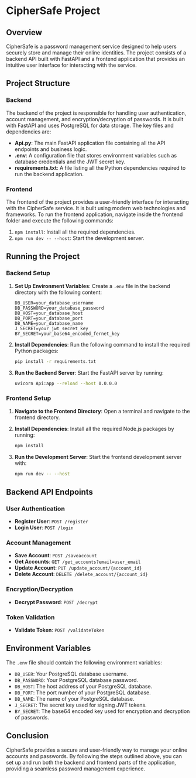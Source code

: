 # CipherSafe Project

## Overview

CipherSafe is a password management service designed to help users securely store and manage their online identities. The project consists of a backend API built with FastAPI and a frontend application that provides an intuitive user interface for interacting with the service.

## Project Structure

### Backend
The backend of the project is responsible for handling user authentication, account management, and encryption/decryption of passwords. It is built with FastAPI and uses PostgreSQL for data storage. The key files and dependencies are:

- **Api.py**: The main FastAPI application file containing all the API endpoints and business logic.
- **.env**: A configuration file that stores environment variables such as database credentials and the JWT secret key.
- **requirements.txt**: A file listing all the Python dependencies required to run the backend application.

### Frontend
The frontend of the project provides a user-friendly interface for interacting with the CipherSafe service. It is built using modern web technologies and frameworks. To run the frontend application, navigate inside the frontend folder and execute the following commands:

1. `npm install`: Install all the required dependencies.
2. `npm run dev -- --host`: Start the development server.

## Running the Project

### Backend Setup
1. **Set Up Environment Variables**: Create a `.env` file in the backend directory with the following content:
    ```env
    DB_USER=your_database_username
    DB_PASSWORD=your_database_password
    DB_HOST=your_database_host
    DB_PORT=your_database_port
    DB_NAME=your_database_name
    J_SECRET=your_jwt_secret_key
    BY_SECRET=your_base64_encoded_fernet_key
    ```

2. **Install Dependencies**: Run the following command to install the required Python packages:
    ```sh
    pip install -r requirements.txt
    ```

3. **Run the Backend Server**: Start the FastAPI server by running:
    ```sh
    uvicorn Api:app --reload --host 0.0.0.0
    ```

### Frontend Setup
1. **Navigate to the Frontend Directory**: Open a terminal and navigate to the frontend directory.

2. **Install Dependencies**: Install all the required Node.js packages by running:
    ```sh
    npm install
    ```

3. **Run the Development Server**: Start the frontend development server with:
    ```sh
    npm run dev -- --host
    ```

## Backend API Endpoints

### User Authentication
- **Register User**: `POST /register`
- **Login User**: `POST /login`

### Account Management
- **Save Account**: `POST /saveaccount`
- **Get Accounts**: `GET /get_accounts?email=user_email`
- **Update Account**: `PUT /update_account/{account_id}`
- **Delete Account**: `DELETE /delete_account/{account_id}`

### Encryption/Decryption
- **Decrypt Password**: `POST /decrypt`

### Token Validation
- **Validate Token**: `POST /validateToken`

## Environment Variables

The `.env` file should contain the following environment variables:

- `DB_USER`: Your PostgreSQL database username.
- `DB_PASSWORD`: Your PostgreSQL database password.
- `DB_HOST`: The host address of your PostgreSQL database.
- `DB_PORT`: The port number of your PostgreSQL database.
- `DB_NAME`: The name of your PostgreSQL database.
- `J_SECRET`: The secret key used for signing JWT tokens.
- `BY_SECRET`: The base64 encoded key used for encryption and decryption of passwords.

## Conclusion

CipherSafe provides a secure and user-friendly way to manage your online accounts and passwords. By following the steps outlined above, you can set up and run both the backend and frontend parts of the application, providing a seamless password management experience.
